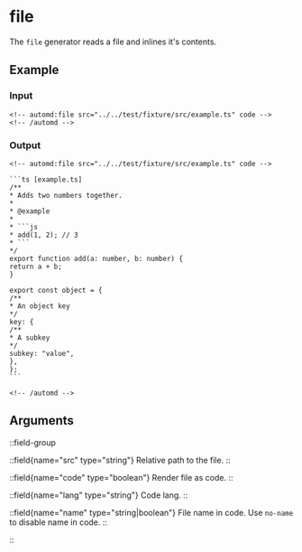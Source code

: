 # file

The `file` generator reads a file and inlines it's contents.

## Example

<!-- automd:example generator=file src="../../test/fixture/src/example.ts" code -->

### Input

    <!-- automd:file src="../../test/fixture/src/example.ts" code -->
    <!-- /automd -->

### Output

    <!-- automd:file src="../../test/fixture/src/example.ts" code -->

    ```ts [example.ts]
    /**
    * Adds two numbers together.
    *
    * @example
    *
    * ```js
    * add(1, 2); // 3
    * ```
    */
    export function add(a: number, b: number) {
    return a + b;
    }

    export const object = {
    /**
    * An object key
    */
    key: {
    /**
    * A subkey
    */
    subkey: "value",
    },
    };
    ```

    <!-- /automd -->

<!-- /automd -->

## Arguments

::field-group

::field{name="src" type="string"}
Relative path to the file.
::

::field{name="code" type="boolean"}
Render file as code.
::

::field{name="lang" type="string"}
Code lang.
::

::field{name="name" type="string|boolean"}
File name in code. Use `no-name` to disable name in code.
::

::
